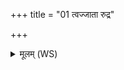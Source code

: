 +++
title = "01 त्वज्जाता रुद्र"

+++
<details><summary>मूलम् (WS)</summary>

त्वज्जाता रुद्र शन्तमा त्वं हि नो बभूर्या भेषजेभिः। बभु  
व्यक्ष्मां यावयास्मद् व्यंहो व्यमीवाश्चातयास्मद्विषूचीः॥ १ ॥  
त्वं देवानामसि रुद्र श्रेष्ठस्तवस्तमस्तवसामुग्रबाहो।  
हृणीयसा मनसा मोदमान आ बभूविथ रुद्रस्य सूनोः॥ २ ॥  
त्वं हि नो वीराङ् ईरय भेषजेभिरुरुं नो भवन्तमघवो मरुत्वं ।  
करा नः पारमंहसः स्वस्ति विश्वा अभीतीरप सेधास्मत् ॥ ३ ॥
</details>